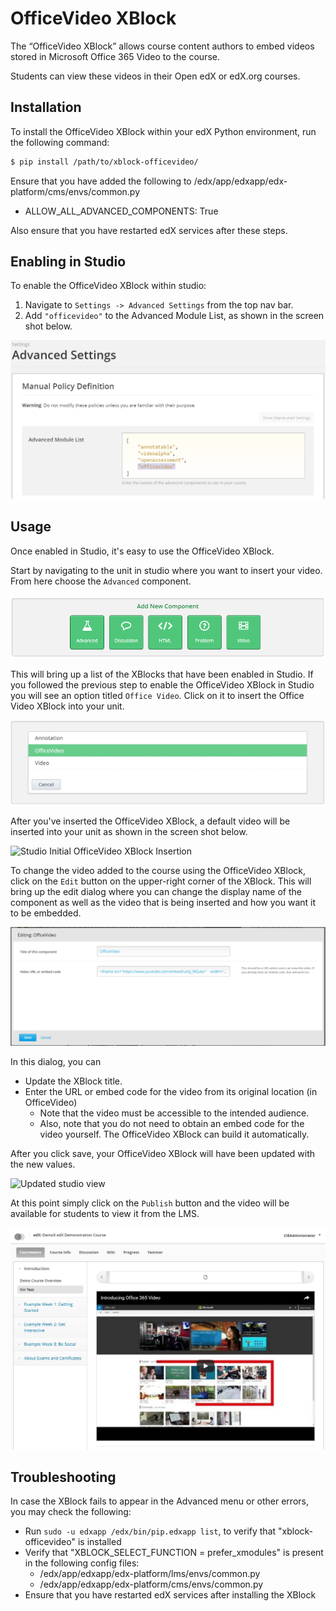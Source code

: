 OfficeVideo XBlock
===================

The “OfficeVideo XBlock” allows course content authors to embed videos stored in Microsoft Office 365 Video to the course.

Students can view these videos in their Open edX or edX.org courses.

Installation
------------

To install the OfficeVideo XBlock within your edX Python environment, run the following command:

```bash
$ pip install /path/to/xblock-officevideo/
```

Ensure that you have added the following to /edx/app/edxapp/edx-platform/cms/envs/common.py
- ALLOW_ALL_ADVANCED_COMPONENTS: True

Also ensure that you have restarted edX services after these steps.

Enabling in Studio
------------------

To enable the OfficeVideo XBlock within studio:

1. Navigate to `Settings -> Advanced Settings` from the top nav bar.
2. Add `"officevideo"` to the Advanced Module List, as shown in the screen shot below.

![Advanced Module List](docs/img/officevideo_advanced.jpg)

Usage
-----
Once enabled in Studio, it's easy to use the OfficeVideo XBlock.

Start by navigating to the unit in studio where you want to insert your video. From here choose the `Advanced` component.

![Studio Component List](docs/img/component_list.png)

This will bring up a list of the XBlocks that have been enabled in Studio. If you followed the previous step to enable the OfficeVideo XBlock in Studio you will see an option titled `Office Video`. Click on it to insert the Office Video XBlock into your unit.

![Studio Advanced Component Selection](docs/img/officevideo_button.jpg)

After you've inserted the OfficeVideo XBlock, a default video will be inserted into your unit as shown in the screen shot below.

![Studio Initial OfficeVideo XBlock Insertion](docs/img/xblock_insert.png)

To change the video added to the course using the OfficeVideo XBlock, click on the `Edit` button on the upper-right corner of the XBlock. This will bring up the edit dialog where you can change the display name of the component as well as the video that is being inserted and how you want it to be embedded.

![Edit inserted document](docs/img/officevideo_edit.jpg)

In this dialog, you can

- Update the XBlock title.
- Enter the URL or embed code for the video from its original location (in OfficeVideo) 
    - Note that the video must be accessible to the intended audience. 
    - Also, note that you do not need to obtain an embed code for the video yourself. The OfficeVideo XBlock can build it automatically. 

After you click save, your OfficeVideo XBlock will have been updated with the new values.

![Updated studio view](docs/img/xblock_insert.png)

At this point simply click on the `Publish` button and the video will be available for students to view it from the LMS.

![Published Office Video XBlock in LMS](docs/img/officevideo_student_view.jpg)

Troubleshooting
---------------

In case the XBlock fails to appear in the Advanced menu or other errors, you may check the following:
- Run `sudo -u edxapp /edx/bin/pip.edxapp list`, to verify that "xblock-officevideo" is installed
- Verify that "XBLOCK_SELECT_FUNCTION = prefer_xmodules" is present in the following config files:
  - /edx/app/edxapp/edx-platform/lms/envs/common.py
  - /edx/app/edxapp/edx-platform/cms/envs/common.py
- Ensure that you have restarted edX services after installing the XBlock
